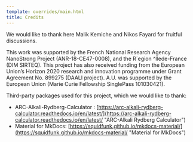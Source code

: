 ```yaml
---
template: overrides/main.html
title: Credits
---
```


We would like to thank here Malik Kemiche and Nikos Fayard for fruitful discussions.

This work was supported by the French National Research Agency NanoStrong Project (ANR-18-CE47-0008), and the R´egion ^Ilede-France (DIM SIRTEQ). This project has also received funding from the European Union’s Horizon 2020 research and innovation programme under Grant Agreement No. 899275 (DAALI project). A.U. was supported by the European Union (Marie Curie Fellowship SinglePass 101030421).

Third-party packages used for this project, which we would like to thank:

- ARC-Alkali-Rydberg-Calculator : [https://arc-alkali-rydberg-calculator.readthedocs.io/en/latest/](https://arc-alkali-rydberg-calculator.readthedocs.io/en/latest/ "ARC-Alkali Rydberg Calculator")
- Material for MkDocs: [https://squidfunk.github.io/mkdocs-material/](https://squidfunk.github.io/mkdocs-material/ "Material for MkDocs")
